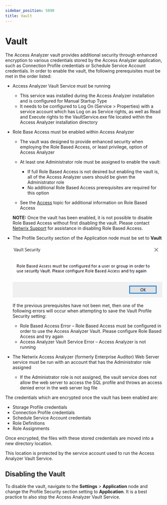 ```yaml
---
sidebar_position: 5890
title: Vault
---
```


# Vault

The Access Analyzer vault provides additional security through enhanced encryption to various credentials stored by the Access Analyzer application, such as Connection Profile credentials or Schedule Service Account credentials. In order to enable the vault, the following prerequisites must be met in the order listed:

* Access Analyzer Vault Service must be running

  * This service was installed during the Access Analyzer installation and is configured for Manual Startup Type
  * It needs to be configured to Log On (Service > Properties) with a service account which has Log on as Service rights, as well as Read and Execute rights to the VaultService.exe file located within the Access Analyzer installation directory
* Role Base Access must be enabled within Access Analyzer

  * The vault was designed to provide enhanced security when employing the Role Based Access, or least privilege, option of Access Analyzer
  * At least one Administrator role must be assigned to enable the vault:

    * If full Role Based Access is not desired but enabling the vault is, all of the Access Analyzer users should be given the Administrator role
    * No additional Role Based Access prerequisites are required for this option
  * See the [Access](../Access/Overview "Navigates to the Access section") topic for additional information on Role Based Access

  **NOTE:** Once the vault has been enabled, it is not possible to disable Role Based Access without first disabling the vault. Please contact [Netwrix Support](https://www.netwrix.com/support.html "Netwrix Support") for assistance in disabling Role Based Access.
* The Profile Security section of the Application node must be set to **Vault**

  ![Vault Security](../../../../../../../static/images/AccessAnalyzer_12.0/Content/Resources/Images/EnterpriseAuditor/Admin/Settings/Application/VaultRBAError.png "Vault Security")

  If the previous prerequisites have not been met, then one of the following errors will occur when attempting to save the Vault Profile Security setting:

  * Role Based Access Error – Role Based Access must be configured in order to use the Access Analyzer Vault. Please configure Role Based Access and try again
  * Access Analyzer Vault Service Error – Access Analyzer is not running
* The Netwrix Access Analyzer (formerly Enterprise Auditor) Web Server service must be run with an account that has the Administrator role assigned

  * If the Administrator role is not assigned, the vault service does not allow the web server to access the SQL profile and throws an access denied error in the web server log file

The credentials which are encrypted once the vault has been enabled are:

* Storage Profile credentials
* Connection Profile credentials
* Schedule Service Account credentials
* Role Definitions
* Role Assignments

Once encrypted, the files with these stored credentials are moved into a new directory location.

This location is protected by the service account used to run the Access Analyzer Vault Service.

## Disabling the Vault

To disable the vault, navigate to the **Settings** > **Application** node and change the Profile Security section setting to **Application**. It is a best practice to also stop the Access Analyzer Vault Service.